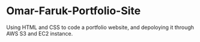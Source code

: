 # Omar-Faruk-Portfolio-Site

Using HTML and CSS to code a portfolio website, and depoloying it through AWS S3 and EC2 instance.
